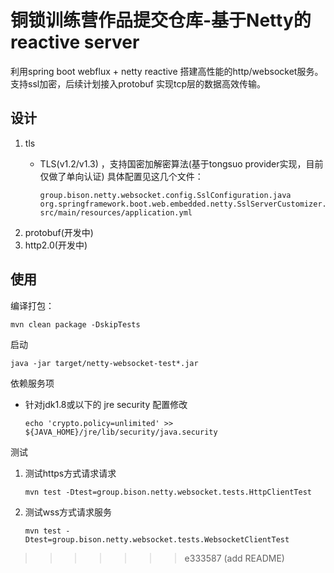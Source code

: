 # 铜锁训练营作品提交仓库-基于Netty的reactive server

利用spring boot webflux + netty reactive 搭建高性能的http/websocket服务。支持ssl加密，后续计划接入protobuf 实现tcp层的数据高效传输。

## 设计

1. tls
   * TLS(v1.2/v1.3) ，支持国密加解密算法(基于tongsuo provider实现，目前仅做了单向认证)
     具体配置见这几个文件：

     ```
     group.bison.netty.websocket.config.SslConfiguration.java
     org.springframework.boot.web.embedded.netty.SslServerCustomizer.java
     src/main/resources/application.yml
     ```
2. protobuf(开发中)
3. http2.0(开发中)

## 使用

编译打包：

```
mvn clean package -DskipTests
```

启动

```
java -jar target/netty-websocket-test*.jar
```

依赖服务项

* 针对jdk1.8或以下的 jre security 配置修改

  `echo 'crypto.policy=unlimited' >> ${JAVA_HOME}/jre/lib/security/java.security`

测试

1. 测试https方式请求请求

   `mvn test -Dtest=group.bison.netty.websocket.tests.HttpClientTest`
2. 测试wss方式请求服务

   `mvn test -Dtest=group.bison.netty.websocket.tests.WebsocketClientTest`

>>>>>>> e333587 (add README)
>>>>>>>
>>>>>>
>>>>>
>>>>
>>>
>>
